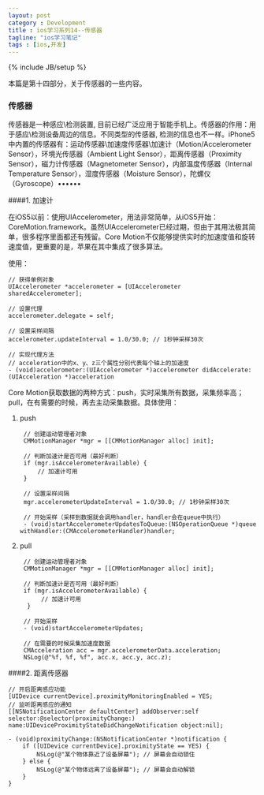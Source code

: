 ```yaml
---
layout: post
category : Development
title : ios学习系列14--传感器
tagline: "ios学习笔记"
tags : [ios,开发]
---
```

{% include JB/setup %}

本篇是第十四部分，关于传感器的一些内容。

### 传感器

传感器是一种感应\检测装置, 目前已经广泛应用于智能手机上。传感器的作用：用于感应\检测设备周边的信息。不同类型的传感器, 检测的信息也不一样。iPhone5中内置的传感器有：运动传感器\加速度传感器\加速计（Motion/Accelerometer Sensor），环境光传感器（Ambient Light Sensor），距离传感器（Proximity Sensor），磁力计传感器（Magnetometer Sensor），内部温度传感器（Internal Temperature Sensor），湿度传感器（Moisture Sensor），陀螺仪（Gyroscope）••••••

####1. 加速计

在iOS5以前：使用UIAccelerometer，用法非常简单，从iOS5开始：CoreMotion.framework。虽然UIAccelerometer已经过期，但由于其用法极其简单，很多程序里面都还有残留。Core Motion不仅能够提供实时的加速度值和旋转速度值，更重要的是，苹果在其中集成了很多算法。

使用：

	// 获得单例对象
	UIAccelerometer *accelerometer = [UIAccelerometer sharedAccelerometer];
	
	// 设置代理
	accelerometer.delegate = self;
	
	// 设置采样间隔
	accelerometer.updateInterval = 1.0/30.0; // 1秒钟采样30次
	
	// 实现代理方法
	// acceleration中的x、y、z三个属性分别代表每个轴上的加速度
	- (void)accelerometer:(UIAccelerometer *)accelerometer didAccelerate:(UIAcceleration *)acceleration
	
Core Motion获取数据的两种方式：push，实时采集所有数据，采集频率高；pull，在有需要的时候，再去主动采集数据。具体使用：

1. push

		// 创建运动管理者对象
		CMMotionManager *mgr = [[CMMotionManager alloc] init];
		
		// 判断加速计是否可用（最好判断）
		if (mgr.isAccelerometerAvailable) {
		    // 加速计可用
		}
		
		// 设置采样间隔
		mgr.accelerometerUpdateInterval = 1.0/30.0; // 1秒钟采样30次
		
		// 开始采样（采样到数据就会调用handler，handler会在queue中执行）
		- (void)startAccelerometerUpdatesToQueue:(NSOperationQueue *)queue withHandler:(CMAccelerometerHandler)handler;

2. pull

		// 创建运动管理者对象
		CMMotionManager *mgr = [[CMMotionManager alloc] init];
		
		// 判断加速计是否可用（最好判断）
		if (mgr.isAccelerometerAvailable) {
		     // 加速计可用 
		 }
		 
		// 开始采样
		- (void)startAccelerometerUpdates;
		
		// 在需要的时候采集加速度数据
		CMAcceleration acc = mgr.accelerometerData.acceleration;
		NSLog(@"%f, %f, %f", acc.x, acc.y, acc.z);


####2. 距离传感器

	// 开启距离感应功能
	[UIDevice currentDevice].proximityMonitoringEnabled = YES;
	// 监听距离感应的通知
	[[NSNotificationCenter defaultCenter] addObserver:self selector:@selector(proximityChange:) name:UIDeviceProximityStateDidChangeNotification object:nil];
	
	- (void)proximityChange:(NSNotificationCenter *)notification {
	    if ([UIDevice currentDevice].proximityState == YES) {
	        NSLog(@"某个物体靠近了设备屏幕"); // 屏幕会自动锁住
	    } else {
	        NSLog(@"某个物体远离了设备屏幕"); // 屏幕会自动解锁
	    }
	}
